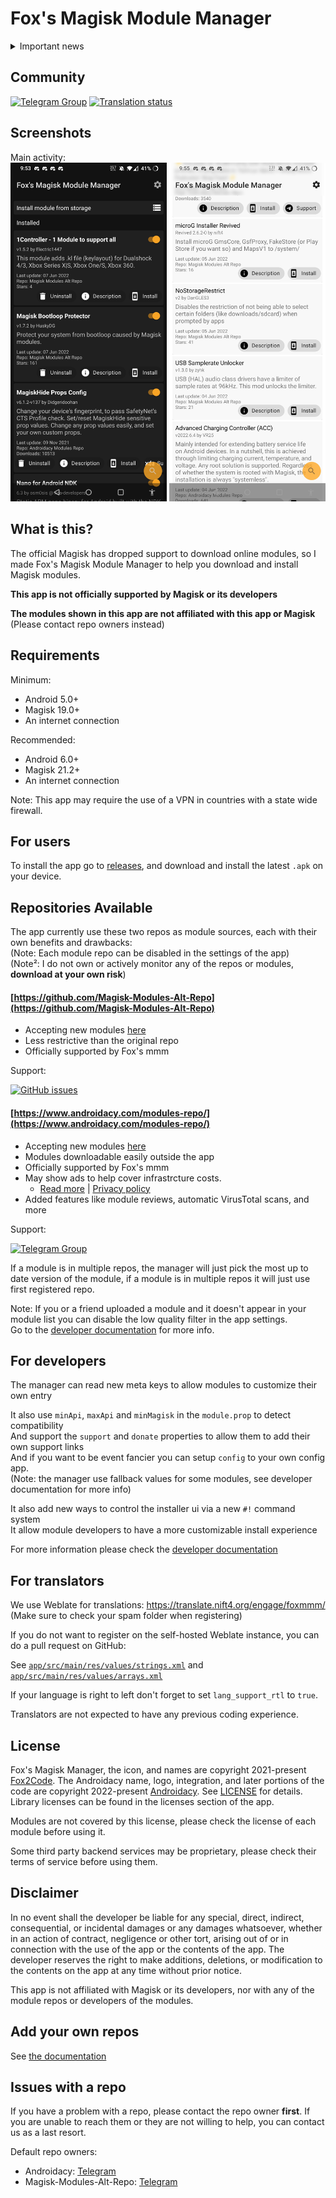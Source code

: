 # Fox's Magisk Module Manager

<details>
<summary>
  Important news
</summary>

I have health problems that made me work slow on everything. I don't like sharing my health problmes
but it has been to much recently for me to keep it for myself.

This has been too much for me recently, so my moderators (same that on telegram)
will be handling the project for me for a while.

I had theses problems even before I started FoxMMM, the only reason no one noticed is because I can
work or go to any school because of how much pain and exhaustion I feel everyday.

The only two thing that helped me reduce the pain is making code and playing with friends.

Even tho I'm very slow at doing anything, the only thing that made me look like I was working on
this project at a normal speed like someone that work is because 75% of my time was on this project.

There was also some times I couldn't work on this projects for multiple days because of my health,
sometimes I was forcing myself to change one line of code from this project because doing nothing
was more painful that trying something while in pain.

Spending time with my friend and working on this project was a sort of pain killer for me.

Even tho I received money from my parent and the governement for my health problems, I didn't know
what to do with it cause anything I could have bought had no use for me because my extreme pain made
me unable to use anything (even play video games).

My health issues also prevented me to do any project of greater complexity that this, and without
community support I would have been physically unable to continue this project.

There was clues of my health problems, right on this project, and theses are the following:

- My commit time of day being random proving I have no jobs.
- Me not commiting for entire week, or having only commited one line in a week.
- Me taking too much time to publish release after I did the relase commit.
- Me missing obvious bugs and being able to do simple task properly
  (Well maybe this last one is harder to prove via commit history)

But since many people are faking health issues for clout, if any data-scientist want to do an
analysis to prove what it would make my day, and I would be happy to give money if someone does
that because I don't know what do to with my money at this point.

This is really sickening peoples need to give proof for their mental/health issues because some
peoples fake having thoses issues for clout.

If you want to use my health problems for clout, I don't care as long as you are respectful, at
least you won't be hurting peoples with mental/health issues by faking having thoses issues.

I'll probably delete this section once my health would be gotten better, or at least good enough for
me to not be stuck in my bed at least once a day because of pain.

</details>

## Community

[![Telegram Group](https://img.shields.io/endpoint?color=neon&style=flat&url=https%3A%2F%2Ftg.sumanjay.workers.dev%2FFox2Code_Chat)](https://telegram.dog/Fox2Code_Chat)
<a href="https://translate.nift4.org/engage/foxmmm/">
<img src="https://translate.nift4.org/widgets/foxmmm/-/foxmmm/svg-badge.svg" alt="Translation status" />
</a>

## Screenshots

Main activity:  
[<img src="screenshot-dark.jpg" width="250"/>](screenshot-dark.jpg)
[<img src="screenshot-light.jpg" width="250"/>](screenshot-light.jpg)

## What is this?

The official Magisk has dropped support to download online modules, so I made Fox's Magisk Module
Manager to help you download and install Magisk modules.

**This app is not officially supported by Magisk or its developers**

**The modules shown in this app are not affiliated with this app or Magisk**  
(Please contact repo owners instead)

## Requirements

Minimum:

- Android 5.0+
- Magisk 19.0+
- An internet connection

Recommended:

- Android 6.0+
- Magisk 21.2+
- An internet connection

Note: This app may require the use of a VPN in countries with a state wide firewall.

## For users

To install the app go to [releases](https://github.com/Fox2Code/FoxMagiskModuleManager/releases),
and download and install the latest `.apk` on your device.

## Repositories Available

The app currently use these two repos as module sources, each with their own benefits and
drawbacks:  
(Note: Each module repo can be disabled in the settings of the app)  
(Note²: I do not own or actively monitor any of the repos or modules, **download at your own risk**)

#### [https://github.com/Magisk-Modules-Alt-Repo](https://github.com/Magisk-Modules-Alt-Repo)

- Accepting new modules [here](https://github.com/Magisk-Modules-Alt-Repo/submission)
- Less restrictive than the original repo
- Officially supported by Fox's mmm

Support:

[![GitHub issues](https://img.shields.io/github/issues/Magisk-Modules-Alt-Repo/submission)](https://github.com/Magisk-Modules-Alt-Repo/submission/issues)

#### [https://www.androidacy.com/modules-repo/](https://www.androidacy.com/modules-repo/)

- Accepting new modules [here](https://www.androidacy.com/module-repository-applications/)
- Modules downloadable easily outside the app
- Officially supported by Fox's mmm
- May show ads to help cover infrastrcture costs.
    - [Read more](https://www.androidacycom/doing-it-alone-the-what-the-how-and-the-why/)
      | [Privacy policy](https://www.androidacy.com/privacy/)
- Added features like module reviews, automatic VirusTotal scans, and more

Support:

[![Telegram Group](https://img.shields.io/endpoint?color=neon&style=flat&url=https%3A%2F%2Ftg.sumanjay.workers.dev%2Fandroidacy_discussions)](https://telegram.dog/androidacy_discussions)

If a module is in multiple repos, the manager will just pick the most up to date version of the
module, if a module is in multiple repos it will just use first registered repo.

Note: If you or a friend uploaded a module and it doesn't appear in your module list you can disable
the low quality filter in the app settings.  
Go to the [developer documentation](docs/DEVELOPERS.md) for more info.

## For developers

The manager can read new meta keys to allow modules to customize their own entry

It also use `minApi`, `maxApi` and `minMagisk` in the `module.prop` to detect compatibility  
And support the `support` and `donate` properties to allow them to add their own support links  
And if you want to be event fancier you can setup `config` to your own config app.  
(Note: the manager use fallback values for some modules, see developer documentation for more info)

It also add new ways to control the installer ui via a new `#!` command system  
It allow module developers to have a more customizable install experience

For more information please check the [developer documentation](docs/DEVELOPERS.md)

## For translators

We use Weblate for translations: https://translate.nift4.org/engage/foxmmm/
(Make sure to check your spam folder when registering)

If you do not want to register on the self-hosted Weblate instance, you can do a pull request on
GitHub:

See [`app/src/main/res/values/strings.xml`](https://github.com/Fox2Code/FoxMagiskModuleManager/blob/master/app/src/main/res/values/strings.xml)
and [`app/src/main/res/values/arrays.xml`](https://github.com/Fox2Code/FoxMagiskModuleManager/blob/master/app/src/main/res/values/arrays.xml)

If your language is right to left don't forget to set `lang_support_rtl` to `true`.

Translators are not expected to have any previous coding experience.

## License

Fox's Magisk Manager, the icon, and names are copyright
2021-present [Fox2Code](https://github.com/Fox2Code). The Androidacy name, logo, integration, and
later portions of the code are copyright
2022-present [Androidacy](https://www.androidacy.com/?utm_source=fox-repo&utm_medium=web). See
[LICENSE](LICENCE) for details. Library licenses can be found in the licenses section of the app.

Modules are not covered by this license, please check the license of each module before using it.

Some third party backend services may be proprietary, please check their terms of service before
using them.

## Disclaimer

In no event shall the developer be liable for any special, direct, indirect, consequential, or
incidental damages or any damages whatsoever, whether in an action of contract, negligence or other
tort, arising out of or in connection with the use of the app or the contents of the app. The
developer reserves the right to make additions, deletions, or modification to the contents on the
app at any time without prior notice.

This app is not affiliated with Magisk or its developers, nor with any of the module repos or
developers of the modules.

## Add your own repos

See [the documentation](docs/add-repo.md)

## Issues with a repo

If you have a problem with a repo, please contact the repo owner **first**. If you are unable to
reach them or they are not willing to help, you can contact us as a last resort.

Default repo owners:

- Androidacy: [Telegram](https://telegram.dog/androidacy_discussions)
- Magisk-Modules-Alt-Repo: [Telegram](https://github.com/Magisk-Modules-Alt-Repo/submission/issues)
